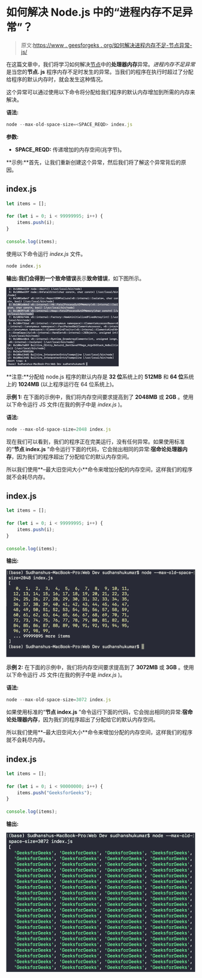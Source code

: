 # 如何解决 Node.js 中的“进程内存不足异常”？

> 原文:[https://www . geesforgeks . org/如何解决进程内存不足-节点异常-js/](https://www.geeksforgeeks.org/how-to-solve-process-out-of-memory-exception-in-node-js/)

在这篇文章中，我们将学习如何解决[节点](https://www.geeksforgeeks.org/nodejs-tutorials/)中的**处理器内存**异常。*进程内存不足异常*是当您的**节点. js** 程序内存不足时发生的异常。当我们的程序在执行时超过了分配给程序的默认内存时，就会发生这种情况。

这个异常可以通过使用以下命令将分配给我们程序的默认内存增加到所需的内存来解决。

**语法:**

```js
node --max-old-space-size=<SPACE_REQD> index.js
```

**参数:**

*   **SPACE_REQD:** 传递增加的内存空间(兆字节)。

**示例:**首先，让我们重新创建这个异常，然后我们将了解这个异常背后的原因。

## index.js

```js
let items = [];

for (let i = 0; i < 99999995; i++) {
    items.push(i);
}

console.log(items);
```

使用以下命令运行 *index.js* 文件。

```js
node index.js
```

**输出:**我们会得到一个**致命错误**表示**致命错误**，如下图所示。

![](img/f823fec1199fdd9c0c246642df6960bf.png)

**注意:**分配给 node.js 程序的默认内存是 **32 位**系统上的 **512MB** 和 **64 位**系统上的 **1024MB** (以上程序运行在 64 位系统上)。

**示例 1:** 在下面的示例中，我们将内存空间要求提高到了 **2048MB** 或 **2GB** 。使用以下命令运行 JS 文件(在我的例子中是 *index.js* )。

**语法:**

```js
node --max-old-space-size=2048 index.js
```

现在我们可以看到，我们的程序正在完美运行，没有任何异常。如果使用标准的“**节点 index.js** ”命令运行下面的代码，它会抛出相同的异常:**宿命论处理器内存**，因为我们的程序超出了分配给它的默认内存空间。

所以我们使用**–最大旧空间大小**命令来增加分配的内存空间，这样我们的程序就不会耗尽内存。

## index.js

```js
let items = [];

for (let i = 0; i < 99999995; i++) {
    items.push(i);
}

console.log(items);
```

**输出:**

![](img/c1220a6ca297af9cd14b35bad2df73c6.png)

**示例 2:** 在下面的示例中，我们将内存空间要求提高到了 **3072MB** 或 **3GB** 。使用以下命令运行 JS 文件(在我的例子中是 *index.js* )。

**语法:**

```js
node --max-old-space-size=3072 index.js
```

如果使用标准的“**节点 index.js** ”命令运行下面的代码，它会抛出相同的异常:**宿命论处理器内存**，因为我们的程序超出了分配给它的默认内存空间。

所以我们使用**–最大旧空间大小**命令来增加分配的内存空间，这样我们的程序就不会耗尽内存。

## index.js

```js
let items = [];

for (let i = 0; i < 90000000; i++) {
    items.push("GeeksforGeeks");
}

console.log(items);
```

**输出:**

![](img/6dfbcbbc900774905696518aeb684592.png)